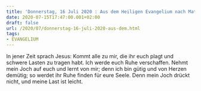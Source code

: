 ```yaml
---
title: 'Donnerstag, 16 Juli 2020 : Aus dem Heiligen Evangelium nach Matthäus - Mt 11,28-30.'
date: 2020-07-15T17:47:00.001+02:00
draft: false
url: /2020/07/donnerstag-16-juli-2020-aus-dem.html
tags: 
- EVANGELIUM
---
```


In jener Zeit sprach Jesus: Kommt alle zu mir, die ihr euch plagt und schwere Lasten zu tragen habt. Ich werde euch Ruhe verschaffen. Nehmt mein Joch auf euch und lernt von mir; denn ich bin gütig und von Herzen demütig; so werdet ihr Ruhe finden für eure Seele. Denn mein Joch drückt nicht, und meine Last ist leicht.